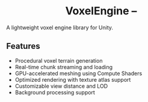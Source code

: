 <h1 align="center">VoxelEngine – </h1>

A lightweight voxel engine library for Unity.

## Features

- Procedural voxel terrain generation
- Real-time chunk streaming and loading
- GPU-accelerated meshing using Compute Shaders
- Optimized rendering with texture atlas support
- Customizable view distance and LOD
- Background processing support